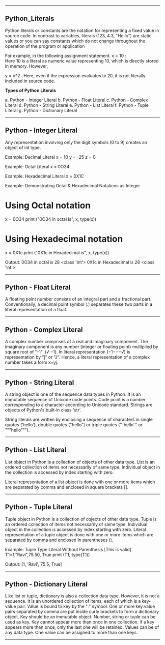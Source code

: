 --------------------------------------------------------------------------------------------------------------------------------------------------------------
__Python_Literals__
--------------------------------------------------------------------------------------------------------------------------------------------------------------
Python literals or constants are the notation for representing a fixed value in source code. In contrast to variables, literals (123, 4.3, "Hello") are static
 values or you can say constants which do not change throughout the operation of the program or application

For example, in the following assignment statement.
x = 10  :   
Here 10 is a literal as numeric value representing 10, which is directly stored in memory. However,

y = x*2 :   Here, even if the expression evaluates to 20, it is not literally included in source code.

__Types of Python Literals__

a. Python - Integer Literal
b. Python - Float Literal
c. Python - Complex Literal
d. Python - String Literal
e. Python - List Literal
f. Python - Tuple Literal
g. Python - Dictionary Literal

--------------------------------------------------------------------------------------------------------------------------------------------------------------
**Python - Integer Literal**
--------------------------------------------------------------------------------------------------------------------------------------------------------------
Any representation involving only the digit symbols (0 to 9) creates an object of int type.

Example: Decimal Literal
x = 10
y = -25
z = 0

Example: Octal Literal
x = 0O34

Example: Hexadecimal Literal
x = 0X1C

Example: Demonstrating Octal & Hexadecimal Notations as Integer

# Using Octal notation
x = 0O34
print ("0O34 in octal is", x, type(x))
# Using Hexadecimal notation
x = 0X1c
print ("0X1c in Hexadecimal is", x, type(x))

Output:
0O34 in octal is 28 <class 'int'>
0X1c in Hexadecimal is 28 <class 'int'>

--------------------------------------------------------------------------------------------------------------------------------------------------------------
**Python - Float Literal**
--------------------------------------------------------------------------------------------------------------------------------------------------------------
A floating point number consists of an integral part and a fractional part. Conventionally, a decimal point symbol (.) separates these two parts in a literal 
representation of a float.

--------------------------------------------------------------------------------------------------------------------------------------------------------------
**Python - Complex Literal**
--------------------------------------------------------------------------------------------------------------------------------------------------------------
A complex number comprises of a real and imaginary component. The imaginary component is any number (integer or floating point) multiplied by square root of 
"-1". (√ −1). In literal representation (−1−−−√) is representation by "j" or "J". Hence, a literal representation of a complex number takes a form x+yj.

--------------------------------------------------------------------------------------------------------------------------------------------------------------
**Python - String Literal**
--------------------------------------------------------------------------------------------------------------------------------------------------------------
A string object is one of the sequence data types in Python. It is an immutable sequence of Unicode code points. Code point is a number corresponding to a 
character according to Unicode standard. Strings are objects of Python's built-in class 'str'.

String literals are written by enclosing a sequence of characters in single quotes ('hello'), double quotes ("hello") or triple quotes ('''hello''' or 
"""hello""").

--------------------------------------------------------------------------------------------------------------------------------------------------------------
**Python - List Literal**
--------------------------------------------------------------------------------------------------------------------------------------------------------------
List object in Python is a collection of objects of other data type. List is an ordered collection of items not necessarily of same type. Individual object in 
the collection is accessed by index starting with zero.

Literal representation of a list object is done with one or more items which are separated by comma and enclosed in square brackets [].

--------------------------------------------------------------------------------------------------------------------------------------------------------------
**Python - Tuple Literal**
--------------------------------------------------------------------------------------------------------------------------------------------------------------
Tuple object in Python is a collection of objects of other data type. Tuple is an ordered collection of items not necessarily of same type. Individual object 
in the collection is accessed by index starting with zero.
Literal representation of a tuple object is done with one or more items which are separated by comma and enclosed in parentheses ().

Example: Tuple Type Literal Without Parenthesis [This is valid]
T1=1,"Ravi",75.50, True
print (T1, type(T1))

Output:
[1, 'Ravi', 75.5, True] <class tuple>

--------------------------------------------------------------------------------------------------------------------------------------------------------------
**Python - Dictionary Literal**
--------------------------------------------------------------------------------------------------------------------------------------------------------------
Like list or tuple, dictionary is also a collection data type. However, it is not a sequence. It is an unordered collection of items, each of which is a 
key-value pair. Value is bound to key by the ":" symbol. One or more key:value pairs separated by comma are put inside curly brackets to form a dictionary
 object.
Key should be an immutable object. Number, string or tuple can be used as key. Key cannot appear more than once in one collection. If a key appears more than 
once, only the last one will be retained. Values can be of any data type. One value can be assigned to more than one keys.

--------------------------------------------------------------------------------------------------------------------------------------------------------------